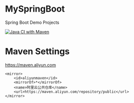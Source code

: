 # MySpringBoot
Spring Boot Demo Projects

[![Java CI with Maven](https://github.com/MoonLord-LM/MySpringBoot/actions/workflows/maven.yml/badge.svg?branch=master)](https://github.com/MoonLord-LM/MySpringBoot/actions/workflows/maven.yml)

# Maven Settings  
https://maven.aliyun.com  

    <mirror>
        <id>aliyunmaven</id>
        <mirrorOf>*</mirrorOf>
        <name>阿里云公共仓库</name>
        <url>https://maven.aliyun.com/repository/public</url>
    </mirror>
